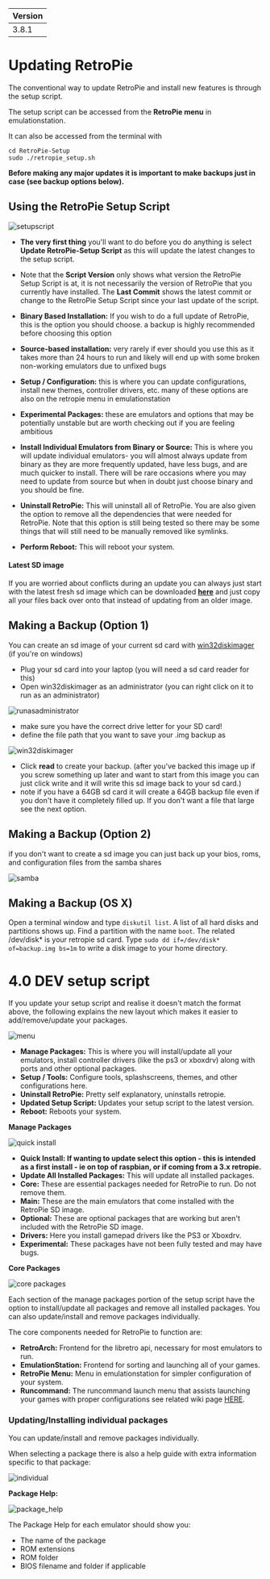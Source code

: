 |Version|
|---|
|3.8.1|

# Updating RetroPie

The conventional way to update RetroPie and install new features is through the setup script. 

The setup script can be accessed from the **RetroPie menu** in emulationstation. 

It can also be accessed from the terminal with 
```
cd RetroPie-Setup
sudo ./retropie_setup.sh
```

**Before making any major updates it is important to make backups just in case (see backup options below).**

## Using the RetroPie Setup Script

![setupscript](https://cloud.githubusercontent.com/assets/10035308/13228202/e3f20a02-d957-11e5-9b10-3e3dc7da2bac.png)

- **The very first thing** you'll want to do before you do anything is select **Update RetroPie-Setup Script** as this will update the latest changes to the setup script.

- Note that the **Script Version** only shows what version the RetroPie Setup Script is at, it is not necessarily the version of RetroPie that you currently have installed. The **Last Commit** shows the latest commit or change to the RetroPie Setup Script since your last update of the script.

- **Binary Based Installation:** If you wish to do a full update of RetroPie, this is the option you should choose. a backup is highly recommended before choosing this option

- **Source-based installation:** very rarely if ever should you use this as it takes more than 24 hours to run and likely will end up with some broken non-working emulators due to unfixed bugs

- **Setup / Configuration:** this is where you can update configurations, install new themes, controller drivers, etc. many of these options are also on the retropie menu in emulationstation

- **Experimental Packages:** these are emulators and options that may be potentially unstable but are worth checking out if you are feeling ambitious

- **Install Individual Emulators from Binary or Source:** This is where you will update individual emulators- you will almost always update from binary as they are more frequently updated, have less bugs, and are much quicker to install. There will be rare occasions where you may need to update from source but when in doubt just choose binary and you should be fine. 

- **Uninstall RetroPie:** This will uninstall all of RetroPie. You are also given the option to remove all the dependencies that were needed for RetroPie. Note that this option is still being tested so there may be some things that will still need to be manually removed like symlinks.

- **Perform Reboot:** This will reboot your system.

#### Latest SD image

If you are worried about conflicts during an update you can always just start with the latest fresh sd image which can be downloaded [**here**](https://github.com/RetroPie/RetroPie-Setup/releases) and just copy all your files back over onto that instead of updating from an older image.

## Making a Backup (Option 1)

You can create an sd image of your current sd card with [win32diskimager](http://sourceforge.net/projects/win32diskimager/files/Archive/) (if you're on windows)

- Plug your sd card into your laptop (you will need a sd card reader for this)
- Open win32diskimager as an administrator (you can right click on it to run as an administrator)

![runasadministrator](https://cloud.githubusercontent.com/assets/10035308/10266141/babb3420-6a0c-11e5-9f20-c26297b9fbbf.png)

- make sure you have the correct drive letter for your SD card! 
- define the file path that you want to save your .img backup as

![win32diskimager](https://cloud.githubusercontent.com/assets/10035308/10266156/79baadf6-6a0d-11e5-9c98-62211328c68a.png)

- Click **read** to create your backup. (after you've backed this image up if you screw something up later and want to start from this image you can just click write and it will write this sd image back to your sd card.)
- note if you have a 64GB sd card it will create a 64GB backup file even if you don't have it completely filled up. If you don't want a file that large see the next option.   

## Making a Backup (Option 2)

if you don't want to create a sd image you can just back up your bios, roms, and configuration files from the samba shares

![samba](https://cloud.githubusercontent.com/assets/10035308/12865893/d2eab264-cc77-11e5-9ec6-003e13322a5a.png)

## Making a Backup (OS X)

Open a terminal window and type `diskutil list`. A list of all hard disks and partitions shows up. Find a partition with the name `boot`. The related /dev/disk* is your retropie sd card. Type `sudo dd if=/dev/disk* of=backup.img bs=1m` to write a disk image to your home directory.

# 4.0 DEV setup script

If you update your setup script and realise it doesn't match the format above, the following explains the new layout which makes it easier to add/remove/update your packages.

![menu](https://cloud.githubusercontent.com/assets/10035308/15919783/a1a676f0-2dd1-11e6-8deb-34f3fed7fa08.png)
- **Manage Packages:** This is where you will install/update all your emulators, install controller drivers (like the ps3 or xboxdrv) along with ports and other optional packages.
- **Setup / Tools:** Configure tools, splashscreens, themes, and other configurations here.
- **Uninstall RetroPie:** Pretty self explanatory, uninstalls retropie.
- **Updated Setup Script:** Updates your setup script to the latest version.
- **Reboot:** Reboots your system.

**Manage Packages**

![quick install](https://cloud.githubusercontent.com/assets/10035308/15950393/9dcccd3c-2e6b-11e6-9d42-065b3234edc1.png)
- **Quick Install: If wanting to update select this option - this is intended as a first install - ie on top of raspbian, or if coming from a 3.x retropie.**
- **Update All Installed Packages:** This will update all installed packages.
- **Core:** These are essential packages needed for RetroPie to run. Do not remove them.
- **Main:** These are the main emulators that come installed with the RetroPie SD image.
- **Optional:** These are optional packages that are working but aren't included with the RetroPie SD image.
- **Drivers:** Here you install gamepad drivers like the PS3 or Xboxdrv.
- **Experimental:** These packages have not been fully tested and may have bugs.
 
**Core Packages**

![core packages](https://cloud.githubusercontent.com/assets/10035308/15919781/a18d06ca-2dd1-11e6-9cec-136fc5f0e727.png)

Each section of the manage packages portion of the setup script have the option to install/update all packages and remove all installed packages. You can also update/install and remove packages individually.

The core components needed for RetroPie to function are:
- **RetroArch:** Frontend for the libretro api, necessary for most emulators to run.
- **EmulationStation:** Frontend for sorting and launching all of your games.
- **RetroPie Menu:** Menu in emulationstation for simpler configuration of your system.
- **Runcommand:** The runcommand launch menu that assists launching your games with proper configurations see related wiki page [HERE](https://github.com/RetroPie/RetroPie-Setup/wiki/runcommand).

### Updating/Installing individual packages

You can update/install and remove packages individually.

When selecting a package there is also a help guide with extra information specific to that package:

![individual](https://cloud.githubusercontent.com/assets/10035308/15987047/5414269a-2fd8-11e6-87ff-a0021e244054.png)

**Package Help:**

![package_help](https://cloud.githubusercontent.com/assets/10035308/15987048/542d760e-2fd8-11e6-909f-827b120dfc34.png)

The Package Help for each emulator should show you:
- The name of the package
- ROM extensions
- ROM folder
- BIOS filename and folder if applicable